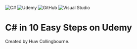 ![C#](https://img.shields.io/badge/c%23-%23239120.svg?style=for-the-badge&logo=csharp&logoColor=white) ![Udemy](https://img.shields.io/badge/Udemy-A435F0?style=for-the-badge&logo=Udemy&logoColor=white) ![GitHub](https://img.shields.io/badge/github-%23121011.svg?style=for-the-badge&logo=github&logoColor=white) ![Visual Studio](https://img.shields.io/badge/Visual%20Studio-5C2D91.svg?style=for-the-badge&logo=visual-studio&logoColor=white)

# C# in 10 Easy Steps on Udemy

Created by Huw Collingbourne.

